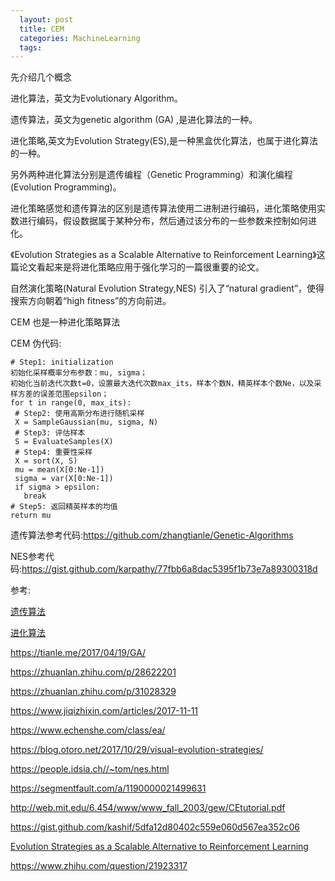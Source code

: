 ```yaml
---
  layout: post
  title: CEM
  categories: MachineLearning
  tags:
--- 
```



先介绍几个概念

进化算法，英文为Evolutionary Algorithm。

遗传算法，英文为genetic algorithm (GA) ,是进化算法的一种。

进化策略,英文为Evolution Strategy(ES),是一种黑盒优化算法，也属于进化算法的一种。

另外两种进化算法分别是遗传编程（Genetic Programming）和演化编程(Evolution Programming)。

进化策略感觉和遗传算法的区别是遗传算法使用二进制进行编码，进化策略使用实数进行编码，假设数据属于某种分布，然后通过该分布的一些参数来控制如何进化。

《Evolution Strategies as a Scalable Alternative to Reinforcement Learning》这篇论文看起来是将进化策略应用于强化学习的一篇很重要的论文。

自然演化策略(Natural Evolution Strategy,NES) 引入了“natural gradient”，使得搜索方向朝着“high fitness”的方向前进。

CEM 也是一种进化策略算法
 
 CEM 伪代码:

 ````
 # Step1: initialization
初始化采样概率分布参数：mu, sigma；
初始化当前迭代次数t=0，设置最大迭代次数max_its，样本个数N，精英样本个数Ne，以及采样方差的误差范围epsilon；
for t in range(0, max_its):
  # Step2: 使用高斯分布进行随机采样
  X = SampleGaussian(mu, sigma, N)
  # Step3: 评估样本
  S = EvaluateSamples(X)
  # Step4: 重要性采样
  X = sort(X, S)
  mu = mean(X[0:Ne-1])
  sigma = var(X[0:Ne-1])
  if sigma > epsilon:
    break
# Step5: 返回精英样本的均值
return mu
````

遗传算法参考代码:https://github.com/zhangtianle/Genetic-Algorithms

NES参考代码:https://gist.github.com/karpathy/77fbb6a8dac5395f1b73e7a89300318d


参考:

[遗传算法](https://zh.wikipedia.org/wiki/%E9%81%97%E4%BC%A0%E7%AE%97%E6%B3%95)

[进化算法](https://zh.wikipedia.org/wiki/%E8%BF%9B%E5%8C%96%E7%AE%97%E6%B3%95)

https://tianle.me/2017/04/19/GA/

https://zhuanlan.zhihu.com/p/28622201

https://zhuanlan.zhihu.com/p/31028329

https://www.jiqizhixin.com/articles/2017-11-11

https://www.echenshe.com/class/ea/

https://blog.otoro.net/2017/10/29/visual-evolution-strategies/

https://people.idsia.ch//~tom/nes.html

https://segmentfault.com/a/1190000021499631

http://web.mit.edu/6.454/www/www_fall_2003/gew/CEtutorial.pdf


https://gist.github.com/kashif/5dfa12d80402c559e060d567ea352c06

[Evolution Strategies as a Scalable Alternative to Reinforcement Learning
](https://arxiv.org/abs/1703.03864)

https://www.zhihu.com/question/21923317
